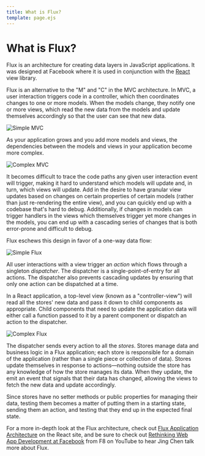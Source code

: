 ```yaml
---
title: What is Flux?
template: page.ejs
---
```


What is Flux?
=============

Flux is an architecture for creating data layers in JavaScript applications. It was designed at Facebook where it is used in conjunction with the [React](http://facebook.github.io/react/) view library.

Flux is an alternative to the "M" and "C" in the MVC architecture. In MVC, a user interaction triggers code in a controller, which then coordinates changes to one or more models. When the models change, they notify one or more views, which read the new data from the models and update themselves accordingly so that the user can see that new data.

![Simple MVC](/images/mvc-simple.png)

As your application grows and you add more models and views, the dependencies between the models and views in your application become more complex.

![Complex MVC](/images/mvc-complex.png)

It becomes difficult to trace the code paths any given user interaction event will trigger, making it hard to understand which models will update and, in turn, which views will update. Add in the desire to have granular view updates based on changes on certain properties of certain models (rather than just re-rendering the entire view), and you can quickly end up with a codebase that's hard to debug. Additionally, if changes in models can trigger handlers in the views which themselves trigger yet more changes in the models, you can end up with a cascading series of changes that is both error-prone and difficult to debug.

Flux eschews this design in favor of a one-way data flow:</p>

![Simple Flux](/images/flux-simple.png)

All user interactions with a view trigger an *action* which flows through a singleton *dispatcher*. The dispatcher is a single-point-of-entry for all actions. The dispatcher also prevents cascading updates by ensuring that only one action can be dispatched at a time.

In a React application, a top-level view (known as a "controller-view") will read all the stores' new data and pass it down to child components as appropriate. Child components that need to update the application data will either call a function passed to it by a parent component or dispatch an action to the dispatcher.

![Complex Flux](/images/flux-complex.png)

The dispatcher sends every action to all the *stores*. Stores manage data and business logic in a Flux application; each store is responsible for a domain of the application (rather than a single piece or collection of data). Stores update themselves in response to actions—nothing outside the store has any knowledge of how the store manages its data. When they update, the emit an event that signals that their data has changed, allowing the views to fetch the new data and update accordingly.

Since stores have no setter methods or public properties for managing their data, testing them becomes a matter of putting them in a starting state, sending them an action, and testing that they end up in the expected final state.

For a more in-depth look at the Flux architecture, check out [Flux Application Architecture](http://facebook.github.io/react/docs/flux-overview.html) on the React site, and be sure to check out [Rethinking Web App Development at Facebook](https://www.youtube.com/watch?v=nYkdrAPrdcw) from F8 on YouTube to hear Jing Chen talk more about Flux.

